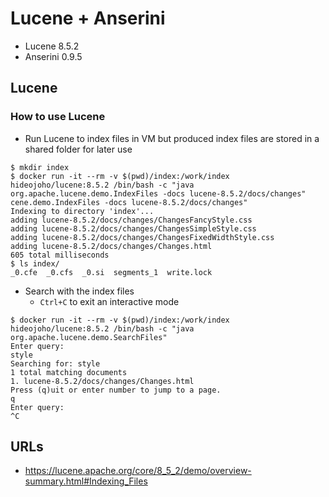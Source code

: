 # Lucene + Anserini

- Lucene 8.5.2
- Anserini 0.9.5

## Lucene

### How to use Lucene

- Run Lucene to index files in VM but produced index files are stored in a shared folder for later use

```
$ mkdir index
$ docker run -it --rm -v $(pwd)/index:/work/index hideojoho/lucene:8.5.2 /bin/bash -c "java org.apache.lucene.demo.IndexFiles -docs lucene-8.5.2/docs/changes"
cene.demo.IndexFiles -docs lucene-8.5.2/docs/changes"
Indexing to directory 'index'...
adding lucene-8.5.2/docs/changes/ChangesFancyStyle.css
adding lucene-8.5.2/docs/changes/ChangesSimpleStyle.css
adding lucene-8.5.2/docs/changes/ChangesFixedWidthStyle.css
adding lucene-8.5.2/docs/changes/Changes.html
605 total milliseconds
$ ls index/
_0.cfe  _0.cfs  _0.si  segments_1  write.lock
```
- Search with the index files
  - `Ctrl+C` to exit an interactive mode

```
$ docker run -it --rm -v $(pwd)/index:/work/index hideojoho/lucene:8.5.2 /bin/bash -c "java org.apache.lucene.demo.SearchFiles"
Enter query:
style
Searching for: style
1 total matching documents
1. lucene-8.5.2/docs/changes/Changes.html
Press (q)uit or enter number to jump to a page.
q
Enter query:
^C
```

## URLs

- https://lucene.apache.org/core/8_5_2/demo/overview-summary.html#Indexing_Files
